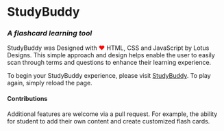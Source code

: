 # StudyBuddy
### ***A flashcard learning tool***

StudyBuddy was Designed with <span style="color:red;">&#10084;</span> HTML, CSS and JavaScript by Lotus Designs.  This simple approach and design helps enable the user to easily scan through terms and questions to enhance their learning experience. 

To begin your StudyBuddy experience, please visit [StudyBuddy]( https://git.generalassemb.ly/pages/Kathy145/StudyBuddy/).  To play again, simply reload the page.

#### Contributions 

Additional features are welcome via a pull request.  For example, the ability for student to add their own content and create customized flash cards.
